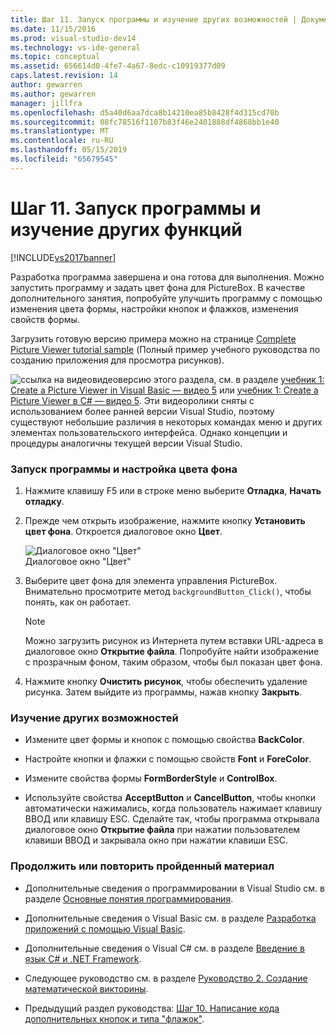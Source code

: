 ```yaml
---
title: Шаг 11. Запуск программы и изучение других возможностей | Документация Майкрософт
ms.date: 11/15/2016
ms.prod: visual-studio-dev14
ms.technology: vs-ide-general
ms.topic: conceptual
ms.assetid: 656614d0-4fe7-4a67-8edc-c10919377d09
caps.latest.revision: 14
author: gewarren
ms.author: gewarren
manager: jillfra
ms.openlocfilehash: d5a40d6aa7dca8b14210ea85b8428f4d315cd70b
ms.sourcegitcommit: 08fc78516f1107b83f46e2401888df4868bb1e40
ms.translationtype: MT
ms.contentlocale: ru-RU
ms.lasthandoff: 05/15/2019
ms.locfileid: "65679545"
---
```

# <a name="step-11-run-your-program-and-try-other-features"></a>Шаг 11. Запуск программы и изучение других функций
[!INCLUDE[vs2017banner](../includes/vs2017banner.md)]

Разработка программа завершена и она готова для выполнения. Можно запустить программу и задать цвет фона для PictureBox. В качестве дополнительного занятия, попробуйте улучшить программу с помощью изменения цвета формы, настройки кнопок и флажков, изменения свойств формы.  
  
 Загрузить готовую версию примера можно на странице [Complete Picture Viewer tutorial sample](http://code.msdn.microsoft.com/Complete-Picture-Viewer-7d91d3a8) (Полный пример учебного руководства по созданию приложения для просмотра рисунков).  
  
 ![ссылка на видео](../data-tools/media/playvideo.gif "PlayVideo")видеоверсию этого раздела, см. в разделе [учебник 1: Create a Picture Viewer in Visual Basic — видео 5](http://go.microsoft.com/fwlink/?LinkId=205216) или [учебник 1: Create a Picture Viewer в C# — видео 5](http://go.microsoft.com/fwlink/?LinkId=205206). Эти видеоролики сняты с использованием более ранней версии Visual Studio, поэтому существуют небольшие различия в некоторых командах меню и других элементах пользовательского интерфейса. Однако концепции и процедуры аналогичны текущей версии Visual Studio.  
  
### <a name="to-run-your-program-and-set-the-background-color"></a>Запуск программы и настройка цвета фона  
  
1. Нажмите клавишу F5 или в строке меню выберите **Отладка**, **Начать отладку**.  
  
2. Прежде чем открыть изображение, нажмите кнопку **Установить цвет фона**. Откроется диалоговое окно **Цвет**.  
  
     ![Диалоговое окно "Цвет"](../ide/media/express-colordialog.png "Express_ColorDialog")  
Диалоговое окно "Цвет"  
  
3. Выберите цвет фона для элемента управления PictureBox. Внимательно просмотрите метод `backgroundButton_Click()`, чтобы понять, как он работает.  
  
    > [!NOTE]
    > Можно загрузить рисунок из Интернета путем вставки URL-адреса в диалоговое окно **Открытие файла**. Попробуйте найти изображение с прозрачным фоном, таким образом, чтобы был показан цвет фона.  
  
4. Нажмите кнопку **Очистить рисунок**, чтобы обеспечить удаление рисунка. Затем выйдите из программы, нажав кнопку **Закрыть**.  
  
### <a name="to-try-other-features"></a>Изучение других возможностей  
  
- Измените цвет формы и кнопок с помощью свойства **BackColor**.  
  
- Настройте кнопки и флажки с помощью свойств **Font** и **ForeColor**.  
  
- Измените свойства формы **FormBorderStyle** и **ControlBox**.  
  
- Используйте свойства **AcceptButton** и **CancelButton**, чтобы кнопки автоматически нажимались, когда пользователь нажимает клавишу ВВОД или клавишу ESC. Сделайте так, чтобы программа открывала диалоговое окно **Открытие файла** при нажатии пользователем клавиши ВВОД и закрывала окно при нажатии клавиши ESC.  
  
### <a name="to-continue-or-review"></a>Продолжить или повторить пройденный материал  
  
- Дополнительные сведения о программировании в Visual Studio см. в разделе [Основные понятия программирования](https://msdn.microsoft.com/library/65c12cca-af4f-4017-886e-2dbc00a189d6).  
  
- Дополнительные сведения о Visual Basic см. в разделе [Разработка приложений с помощью Visual Basic](https://msdn.microsoft.com/library/1e1c0c81-6d95-4167-a98b-44b1efb6d25f).  
  
- Дополнительные сведения о Visual C# см. в разделе [Введение в язык C# и .NET Framework](https://msdn.microsoft.com/library/0a2dff4e-cd84-42ff-8141-e89889b24081).  
  
- Следующее руководство см. в разделе [ Руководство 2. Создание математической викторины](../ide/tutorial-2-create-a-timed-math-quiz.md).  
  
- Предыдущий раздел руководства: [Шаг 10. Написание кода дополнительных кнопок и типа "флажок"](../ide/step-10-write-code-for-additional-buttons-and-a-check-box.md).
